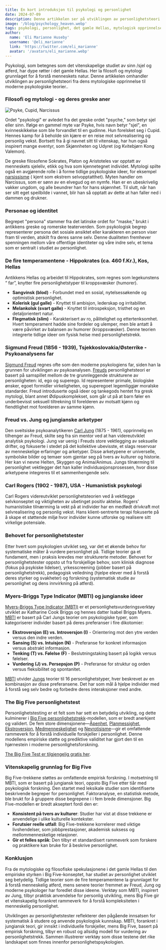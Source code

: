 ```yaml
---
title: En kort introduksjon til psykologi og personlighet
date: 2024-07-09
description: Denne artikkelen ser på utviklingen av personlighetsteori fra dens mytologiske opprinnelse i det gamle Hellas til moderne psykologiske teorier, og fremhever viktige begreper og verktøy som MBTI og Big Five personlighetstrekk-modellen.
image: '/blog/psychology_heaven.webp'
tags: psykologi, personlighet, det gamle Hellas, mytologisk opprinnelse, greske filosofer, Sokrates, Platon, Aristoteles, Hippokrates, fire temperamenter, Sigmund Freud, psykoanalyse, Carl Jung, analytisk psykologi, jungianske arketyper, Carl Rogers, humanistisk psykologi, Myers-Briggs Type Indicator, MBTI, Big Five personlighetstrekk, personlighetstester, personlighetsteori, selvkonsept, kollektivt ubevisst, individuasjon, psykologisk vurdering, personlighetsmodeller
author:
  name: 'Eli Marianne Huseby'
  username: '@eli_marianne'
  link: 'https://twitter.com/eli_marianne'
  avatar: '/avatars/eli_marianne.webp'
---
```


Psykologi, som betegnes som det vitenskapelige studiet av sinn /sjel og atferd, har dype røtter i det gamle Hellas. Her la filosofi og mytologi grunnlaget for å forstå menneskets natur. Denne artikkelen omhandler utviklingen av personlighetsteori fra dens mytologiske opprinnelse til moderne psykologiske teorier..

### Filosofi og mytologi - og deres greske aner

![Psyke, Cupid, Narcissus](/blog/narcissus_psyche_cupid.jpg)

Ordet "psykologi" er avledet fra det greske ordet "psyche," som betyr sjel eller sinn. Ifølge en gammel myte var Psyke, hvis navn betyr "sjel", en kvinneskikkelse som ble forvandlet til en gudinne. Hun forelsket seg i Cupid. Hennes kamp for å beholde sin kjære er en reise mot selvrealisering og personlig vekst. Bortsett fra å gi navnet sitt til vitenskap, har hun også inspirert mange eventyr, som Skjønnheten og Udyret (og Kvitebjørn Kong Valemon).

De greske filosofene Sokrates, Platon og Aristoteles var opptatt av menneskets sjeleliv, etikk og hva som kjennetegnet individet. Mytologi spilte også en avgjørende rolle i å forme tidlige psykologiske ideer, for eksempel [narsissisme](/articles/narcissism) ( kjent som ekstrem selvopptatthet). Myten handler om Narcissus, som er sønn av en elvegud og en nymfe. Han er en  ubeskrivelig vakker ungdom, og alle beundrer han for hans skjønnhet. Til slutt, når han ser sitt eget speilbilde  i vannet, blir han så opptatt av dette at han faller ned i dammen og drukner.

### Personae og identitet

Begrepet "persona" stammer fra det latinske ordet for "maske," brukt i antikkens greske og romerske teaterverden. Som psykologisk begrep representerer persona det sosiale ansiktet eller karakteren en person viser fram til verden, atskilt fra deres sanne selv. Denne dualiteten fremhever spenningen mellom våre offentlige identiteter og våre indre selv, et tema som er sentralt i studiet av personlighet.

### De fire temperamentene - Hippokrates (ca. 460 f.Kr.), Kos, Hellas

Antikkens Hellas og arbeidet til Hippokrates, som regnes som legekunstens “ far”, knytter fire personlighetstyper til kroppsvæsker (humorer).

- **Sangvinsk (blod)** - Forbundet med en sosial, nytelsessøkende og optimistisk personlighet.
- **Kolerisk (gul galle)** - Knyttet til ambisjon, lederskap og irritabilitet.
- **Melankolsk (svart galle)** - Knyttet til introspeksjon, tristhet og en detaljorientert natur.
- **Flegmatisk (slim)** - Karakterisert av ro, pålitelighet og ettertenksomhet. 
Hvert temperament hadde sine fordeler og ulemper, men ble antatt å være påvirket av balansen av humorer (kroppsvæsker). Denne teorien integrerte tidlige ideer om fysisk helse med personlighetstrekk.

### Sigmund Freud (1856 - 1939), Tsjekkoslovakia/Østerrike - Psykoanalysens far

[Sigmund Freud](/articles/sigmund_freud) regnes ofte som den moderne psykologiens far, siden han la grunnen for utviklingen av psykoanalysen. [Freuds](/articles/sigmund_freud) personlighetsteori er basert på samspillet mellom de tre grunnleggende strukturene av personligheten:  id, ego og superego. Id representerer primale, biologiske ønsker, egoet formidler virkeligheten, og superegoet legemliggjør moralske standarder. Freud introduserte også ideer og tankegods hentet fra gresk mytologi, blant annet Ødipuskomplekset, som går ut på at barn føler en underbevisst seksuell tiltrekning til forelderen av motsatt kjønn og fiendtlighet mot forelderen av samme kjønn.

### Freud vs. Jung og jungianske arketyper

Den sveitsiske psykoanalytikeren [Carl Jung](/articles/carl_jung) (1875 - 1961), opprinnelig en tilhenger av Freud, skilte seg fra sin mentor  ved at han videreutviklet analytisk psykologi. Jung var uenig i Freuds store  vektlegging av seksuelle drifter,  og fokuserte i stedet på det kollektive ubevisste, et  slags reservoar av menneskelige erfaringer og arketyper. Disse arketypene er universelle, symbolske bilder og temaer som gjentar seg på tvers av kulturer og historie. Her kan vi nevne Helten, Skyggen og Anima/Animus. Jungs tilnærming til personlighet vektlegger det han kaller individuasjonsprosessen, hvor disse arketypene integreres  til et sammenhengende selv.

### Carl Rogers (1902 - 1987), USA - Humanistisk psykologi

Carl Rogers videreutviklet personlighetsteorien ved å vektlegge selvkonseptet og viktigheten av ubetinget positiv aktelse. Rogers' humanistiske tilnærming la vekt på at individer har en medfødt drivkraft mot selvrealisering og personlig vekst. Hans klient-sentrerte terapi fokuserte på å skape et støttende miljø hvor individer kunne utforske og realisere sitt virkelige potensiale.

### Behovet for personlighetstester

Etter hvert som psykologien utviklet seg, var det et økende behov for systematiske måter å vurdere personlighet på. Tidlige teorier ga et fundament, men i praksis krevdes mer strukturerte metoder. Behovet for personlighetstester oppsto ut fra forskjellige behov, som klinisk diagnose (fokus på psykiske lidelser), yrkesscreening (jobber basert på personlighetstrekk), pedagogisk veiledning (hjelpe elever med å forstå deres styrker og svakheter) og forskning (systematisk studie av personlighet og dens innvirkning på atferd).

### Myers-Briggs Type Indicator (MBTI) og jungianske ideer

[Myers-Briggs Type Indicator (MBTI)](/articles/mbti_pseudoscience) er et personlighetsvurderingsverktøy utviklet av Katharine Cook Briggs og hennes datter Isabel Briggs Myers. [MBTI](/articles/mbti_pseudoscience) er basert på Carl Jungs teorier om psykologiske typer, som kategoriserer individer basert på deres preferanser i fire dikotomier:

- **Ekstroversjon (E) vs. Introversjon (I)** - Orientering mot den ytre verden versus den indre verden.
- **Sansing (S) vs. Intuisjon (N)** - Preferanse for konkret informasjon versus abstrakt informasjon.
- **Tenking (T) vs. Følelse (F)** - Beslutningstaking basert på logikk versus følelser.
- **Vurdering (J) vs. Persepsjon (P)** - Preferanse for struktur og orden versus fleksibilitet og spontanitet.

[MBTI](/articles/mbti_pseudoscience) utvider [Jungs](/articles/carl_jung) teorier til 16 personlighetstyper, hver beskrevet av en kombinasjon av disse preferansene. Det har som mål å hjelpe individer med å forstå seg selv bedre og forbedre deres interaksjoner med andre.

### The Big Five personlighetstest

Personlighetstesting er et felt som har sett en betydelig utvikling, og dette  kulminerer i [Big Five personlighetstrekk](/articles/big_five_test_history_and_background)-modellen, som er bredt anerkjent og validert. De fem store dimensjonene—[Åpenhet](/articles/openness_to_experience), [Planmessighet](/articles/conscientiousness), [Ekstroversjon](/articles/extraversion), [Medmenneskelighet](/articles/agreeableness) og [Nevrotisisme](/articles/neuroticism)—gir et omfattende rammeverk for å forstå individuelle forskjeller i personlighet. Denne modellens empiriske støtte og prediktive validitet har gjort den til en hjørnestein i moderne personlighetsforskning.

[The Big Five Test er tilgjengelig gratis her](https://bigfive-test.com).

### Vitenskapelig grunnlag for Big Five

Big Five-trekkene støttes av omfattende empirisk forskning. I motsetning til MBTI, som er basert på jungiansk teori, oppsto Big Five etter tiår med psykologisk forskning. Den startet med leksikale studier som identifiserte beskrivende begreper  for personlighet. Faktoranalyse, en statistisk metode, ble brukt for å gruppere disse begrepene i i fem brede dimensjoner. Big Five-modellen er bredt akseptert fordi den er:

- **Konsistent på tvers av kulturer**: Studier har vist at disse trekkene er anvendelige i ulike kulturelle kontekster.
- **Forutsier reelle utfall**: Big Five-trekkene korrelerer med viktige livshendelser, som jobbprestasjoner, akademisk suksess og mellommenneskelige relasjoner.
- **Gir et felles språk**: Den tilbyr et standardisert rammeverk som forskere og praktikere kan bruke for å beskrive personlighet.

### Konklusjon

Fra de mytologiske og filosofiske spekulasjonene i det gamle Hellas til den empiriske styrken i Big Five-konseptet, har studiet av personlighet utviklet seg betydelig. Tidlige teorier som de fire temperamentene la grunnlaget for å forstå menneskelig atferd, mens senere teorier fremmet  av Freud, Jung og moderne psykologer har foredlet disse ideene. Verktøy som MBTI, inspirert av Jung, tilbyr praktisk anvendelse for personlig utvikling, mens Big Five gir et vitenskapelig forankret rammeverk for å forstå kompleksiteten i menneskelig personlighet.

Utviklingen av personlighetstester reflekterer den pågående innsatsen for systematisk å studere og anvende psykologisk kunnskap. MBTI, forankret i jungiansk teori, gir innsikt i individuelle forskjeller, mens Big Five, basert på empirisk forskning, tilbyr en robust og allsidig modell for vurdering av personlighetstrekk. Sammen  illustrerer verktøy som disse testene det rike landskapet  som finnes innenfor  personlighetspsykologien.

